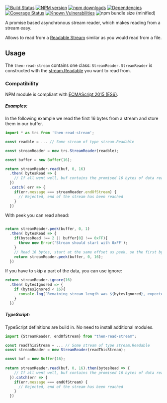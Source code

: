 [![Build Status](https://travis-ci.org/Borewit/then-read-stream.svg?branch=master)](https://travis-ci.org/Borewit/then-read-stream)
[![NPM version](https://badge.fury.io/js/then-read-stream.svg)](https://npmjs.org/package/then-read-stream)
[![npm downloads](http://img.shields.io/npm/dm/then-read-stream.svg)](https://npmjs.org/package/then-read-stream)
[![Dependencies](https://david-dm.org/Borewit/then-read-stream.svg)](https://david-dm.org/Borewit/then-read-stream)
[![Coverage Status](https://coveralls.io/repos/github/Borewit/then-read-stream/badge.svg?branch=master)](https://coveralls.io/github/Borewit/then-read-stream?branch=master)
[![Known Vulnerabilities](https://snyk.io/test/github/Borewit/then-read-stream/badge.svg?targetFile=package.json)](https://snyk.io/test/github/Borewit/then-read-stream?targetFile=package.json)
![npm bundle size (minified)](https://img.shields.io/bundlephobia/min/react.svg)

A promise based asynchronous stream reader, which makes reading from a stream easy.

Allows to read from a [Readable Stream](https://nodejs.org/api/stream.html#stream_readable_streams) 
similar as you would read from a file.

## Usage

The `then-read-stream` contains one class: `StreamReader`.
`StreamReader` is constructed with the [stream.Readable](https://nodejs.org/api/stream.html#stream_class_stream_readable)
you want to read from.

### Compatibility

NPM module is compliant with [ECMAScript 2015 (ES6)](https://www.ecma-international.org/ecma-262/6.0/).

##### Examples:

In the following example we read the first 16 bytes from a stream and store them in our buffer.

```JavaScript
import * as trs from 'then-read-stream';

const readble = ... // Some stream of type stream.Readable

const streamReader = new trs.StreamReader(readble);

const buffer = new Buffer(16);

return streamReader.read(buf, 0, 16)
  .then( bytesRead => {
    // If all went well, buf contains the promised 16 bytes of data read
  })
  .catch( err => {
    if(err.message === streamReader.endOfStream) {
      // Rejected, end of the stream has been reached
    }
  })

```

With peek you can read ahead:
```JavaScript

return streamReader.peek(buffer, 0, 1)
  .then( bytesRead => {
    if(bytesRead !== 2 || buffer[0] !== 0xFF){
      throw new Error('Stream should start with 0xFF');
    }
    // Read 16 bytes, start at the same offset as peek, so the first byte will be 0xFF
    return streamReader.peek(buffer, 0, 16);
  })
```

If you have to skip a part of the data, you can use ignore:
```JavaScript
return streamReader.ignore(16)
  .then( bytesIgnored => {
    if (bytesIgnored < 16){
      console.log(`Remaining stream length was ${bytesIgnored}, expected 16`);
    }
  })
```

##### TypeScript:
TypeScript definitions are build in. No need to install additional modules.
```TypeScript
import {StreamReader, endOfStream} from "then-read-stream";

const readThisStream = ... // Some stream of type stream.Readable
const streamReader = new StreamReader(readThisStream);

const buf = new Buffer(16);
  
return streamReader.read(buf, 0, 16).then(bytesRead => {
    // If all went well, buf contains the promised 16 bytes of data read
  }).catch(err => {
    if(err.message === endOfStream) {
      // Rejected, end of the stream has been reached
    }
  })
```
